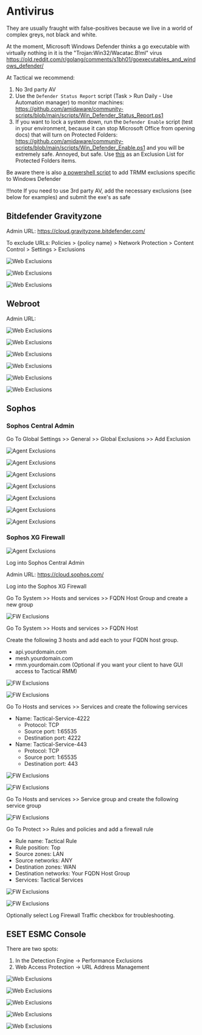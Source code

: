 
# Antivirus

They are usually fraught with false-positives because we live in a world of complex greys, not black and white. 

At the moment, Microsoft Windows Defender thinks a go executable with virtually nothing in it is the "Trojan:Win32/Wacatac.B!ml" virus <https://old.reddit.com/r/golang/comments/s1bh01/goexecutables_and_windows_defender/>

At Tactical we recommend: 

1. No 3rd party AV
2. Use the `Defender Status Report` script (Task > Run Daily - Use Automation manager) to monitor machines: <https://github.com/amidaware/community-scripts/blob/main/scripts/Win_Defender_Status_Report.ps1>
3. If you want to lock a system down, run the `Defender Enable` script (test in your environment, because it can stop Microsoft Office from opening docs) that will turn on Protected Folders: <https://github.com/amidaware/community-scripts/blob/main/scripts/Win_Defender_Enable.ps1> and you will be extremely safe. Annoyed, but safe. Use [this](https://github.com/amidaware/trmm-awesome/blob/main/scripts/Windows_Defender_Allowed_List.ps1) as an Exclusion List for Protected Folders items.

Be aware there is also [a powershell script](https://github.com/amidaware/community-scripts/blob/main/scripts/Win_TRMM_AV_Update_Exclusion.ps1) to add TRMM exclusions specific to Windows Defender

!!!note
    If you need to use 3rd party AV, add the necessary exclusions (see below for examples) and submit the exe's as safe

## Bitdefender Gravityzone

Admin URL: <https://cloud.gravityzone.bitdefender.com/>

To exclude URLs: Policies > {policy name} > Network Protection > Content Control > Settings > Exclusions

![Web Exclusions](images/avbitdefender_gravityzone_exclusions0.png)

![Web Exclusions](images/avbitdefender_gravityzone_exclusions1.png)

![Web Exclusions](images/avbitdefender_gravityzone_exclusions2.png)

## Webroot

Admin URL:

![Web Exclusions](images/avwebroot.png)

![Web Exclusions](images/avwebroot5.png)

![Web Exclusions](images/avwebroot4.png)

![Web Exclusions](images/avwebroot3.png)

![Web Exclusions](images/avwebroot2.png)

![Web Exclusions](images/avwebroot1.png)

## Sophos

### Sophos Central Admin

Go To Global Settings >> General >> Global Exclusions >> Add Exclusion

![Agent Exclusions](images/sophoscascreen1.png)

![Agent Exclusions](images/sophoscascreen2.png)

![Agent Exclusions](images/sophoscascreen3.png)

![Agent Exclusions](images/sophoscascreen4.png)

![Agent Exclusions](images/sophoscascreen5.png)

![Agent Exclusions](images/sophoscascreen6.png)

![Agent Exclusions](images/sophoscascreen7.png)

### Sophos XG Firewall

![Agent Exclusions](images/sophoscascreen1.png)

Log into Sophos Central Admin

Admin URL: <https://cloud.sophos.com/>

Log into the Sophos XG Firewall

Go To System >> Hosts and services >> FQDN Host Group and create a new group

![FW Exclusions](images/sophosxgscreen1.png)

Go To System >> Hosts and services >> FQDN Host

Create the following 3 hosts and add each to your FQDN host group.

- api.yourdomain.com
- mesh.yourdomain.com
- rmm.yourdomain.com (Optional if you want your client to have GUI access to Tactical RMM)

![FW Exclusions](images/sophosxgscreen2.png)

![FW Exclusions](images/sophosxgscreen3.png)

Go To Hosts and services >> Services and create the following services

- Name: Tactical-Service-4222
    - Protocol: TCP
    - Source port: 1:65535
    - Destination port: 4222
- Name: Tactical-Service-443
    - Protocol: TCP
    - Source port: 1:65535
    - Destination port: 443

![FW Exclusions](images/sophosxgscreen4.png)

![FW Exclusions](images/sophosxgscreen5.png)

Go To Hosts and services >> Service group and create the following service group

![FW Exclusions](images/sophosxgscreen6.png)

Go To Protect >> Rules and policies and add a firewall rule

- Rule name: Tactical Rule
- Rule position: Top
- Source zones: LAN
- Source networks: ANY
- Destination zones: WAN
- Destination networks: Your FQDN Host Group
- Services: Tactical Services

![FW Exclusions](images/sophosxgscreen7.png)

![FW Exclusions](images/sophosxgscreen8.png)

Optionally select Log Firewall Traffic checkbox for troubleshooting.

## ESET ESMC Console

There are two spots:

1. In the Detection Engine -> Performance Exclusions
2. Web Access Protection -> URL Address Management


![Web Exclusions](images/esetesmc1.png)

![Web Exclusions](images/esetesmc2.png)

![Web Exclusions](images/esetesmc3.png)

![Web Exclusions](images/esetesmc4.png)

![Web Exclusions](images/esetesmc5.png)
